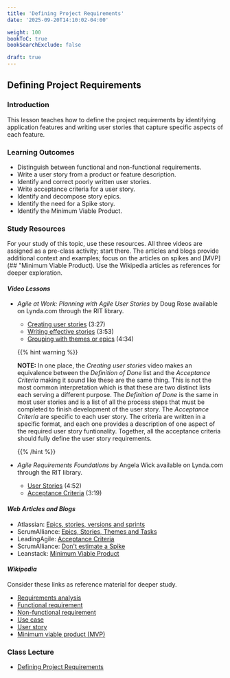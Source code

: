 ```yaml
---
title: 'Defining Project Requirements'
date: '2025-09-20T14:10:02-04:00'

weight: 100
bookToC: true
bookSearchExclude: false

draft: true
---
```


## Defining Project Requirements

### Introduction

This lesson teaches how to define the project requirements by identifying application features and writing user stories that capture specific aspects of each feature.

### Learning Outcomes

* Distinguish between functional and non-functional requirements.
* Write a user story from a product or feature description.
* Identify and correct poorly written user stories.
* Write acceptance criteria for a user story.
* Identify and decompose story epics.
* Identify the need for a Spike story.
* Identify the Minimum Viable Product.

### Study Resources

For your study of this topic, use these resources. All three videos are assigned as a pre-class activity; start there. The articles and blogs provide additional context and examples; focus on the articles on spikes and [MVP](## "Minimum Viable Product). Use the Wikipedia articles as references for deeper exploration.

#### *Video Lessons*

* *Agile at Work: Planning with Agile User Stories* by Doug Rose available on Lynda.com through the RIT library.
    * [Creating user stories](https://www.linkedin.com/learning/agile-at-work-planning-with-agile-user-stories/creating-user-stories-2?org=rit.edu) (3:27)
    * [Writing effective stories](https://www.lynda.com/Business-Skills-tutorials/Writing-effective-stories/175074/387214-4.html?org=rit.edu) (3:53)
    * [Grouping with themes or epics](https://www.linkedin.com/learning/agile-at-work-planning-with-agile-user-stories/grouping-with-themes-or-epics-2?org=rit.edu) (4:34)

    {{% hint warning %}}

    **NOTE:** In one place, the *Creating user stories* video makes an equivalence between the *Definition of Done* list and the *Acceptance Criteria* making it sound like these are the same thing. This is not the most common interpretation which is that these are two distinct lists each serving a different purpose. The *Definition of Done* is the same in most user stories and is a list of all the process steps that must be completed to finish development of the user story. The *Acceptance Criteria* are specific to each user story. The criteria are written in a specific format, and each one provides a description of one aspect of the required user story funtionality. Together, all the acceptance criteria should fully define the user story requirements.

    {{% /hint %}}

* *Agile Requirements Foundations* by Angela Wick available on Lynda.com through the RIT library.
    * [User Stories](https://www.linkedin.com/learning/agile-requirements-foundations/user-stories?org=rit.edu) (4:52)
    * [Acceptance Criteria](https://www.linkedin.com/learning/agile-requirements-foundations/acceptance-criteria?org=rit.edu) (3:19)

#### *Web Articles and Blogs*

* Atlassian: [Epics, stories, versions and sprints](https://www.atlassian.com/agile/delivery-vehicles)
* ScrumAlliance: [Epics, Stories, Themes and Tasks](https://geekbot.com/blog/epics-stories-themes-tasks/)
* LeadingAgile: [Acceptance Criteria](https://www.leadingagile.com/2014/09/acceptance-criteria/)
* ScrumAlliance: [Don't estimate a Spike](https://www.leadingagile.com/2014/04/dont-estimate-spikes/)
* Leanstack: [Minimum Viable Product](http://leanstack.com/minimum-viable-product)

#### *Wikipedia*

Consider these links as reference material for deeper study.

* [Requirements analysis](https://en.wikipedia.org/wiki/Requirements_analysis)
* [Functional requirement](https://en.wikipedia.org/wiki/Functional_requirement)
* [Non-functional requirement](https://en.wikipedia.org/wiki/Non-functional_requirement)
* [Use case](https://en.wikipedia.org/wiki/Use_case)
* [User story](https://en.wikipedia.org/wiki/User_story)
* [Minimum viable product (MVP)](https://en.wikipedia.org/wiki/Minimum_viable_product)

### Class Lecture

* [Defining Project Requirements](/slides/defining-project-requirements.pptx)